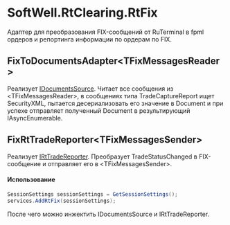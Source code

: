# SoftWell.RtClearing.RtFix


Адаптер для преобразования FIX-сообщений от RuTerminal в fpml ордеров и репортинга информации по ордерам по FIX.

## FixToDocumentsAdapter\<TFixMessagesReader\>

Реализует [IDocumentsSource](../Abstractions/IDocumentsSource.cs). Читает все сообщения из \<TFixMessagesReader\>, в сообщениях типа TradeCaptureReport ищет SecurityXML, пытается десериализовать его значение в Document и при успехе отправляет полученный Document в результирующий IAsyncEnumerable.

## FixRtTradeReporter\<TFixMessagesSender\>

Реализует [IRtTradeReporter](../Abstractions/IRtTradeReporter.cs). Преобразует TradeStatusChanged в FIX-сообщение и отправляет его в \<TFixMessagesSender\>.

#### Использование

```c#
SessionSettings sessionSettings = GetSessionSettings();
services.AddRtFix(sessionSettings);
```

После чего можно инжектить IDocumentsSource и IRtTradeReporter.